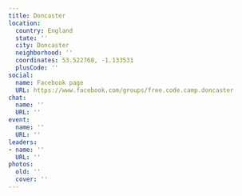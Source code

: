 ```yaml
---
title: Doncaster
location:
  country: England
  state: ''
  city: Doncaster
  neighborhood: ''
  coordinates: 53.522768, -1.133531
  plusCode: ''
social:
  name: Facebook page
  URL: https://www.facebook.com/groups/free.code.camp.doncaster
chat:
  name: ''
  URL: ''
event:
  name: ''
  URL: ''
leaders:
- name: ''
  URL: ''
photos:
  old: ''
  cover: ''
---
```

